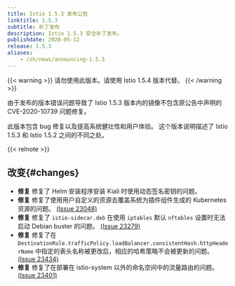 ```yaml
---
title: Istio 1.5.3 发布公告
linktitle: 1.5.3
subtitle: 补丁发布
description: Istio 1.5.3 安全补丁发布。
publishdate: 2020-05-12
release: 1.5.3
aliases:
    - /zh/news/announcing-1.5.3
---
```


{{< warning >}}
请勿使用此版本。请使用 Istio 1.5.4 版本代替。
{{< /warning >}}

由于发布的版本错误问题导致了 Istio 1.5.3 版本内的镜像不包含原公告中声明的 CVE-2020-10739 问题修复。

此版本包含 bug 修复以及提高系统健壮性和用户体验。
这个版本说明描述了 Istio 1.5.3 和 Istio 1.5.2 之间的不同之处。

{{< relnote >}}

## 改变{#changes}

- **修复** 修复了 Helm 安装程序安装 Kiali 时使用动态签名密钥的问题。
- **修复** 修复了使用用户自定义的资源去覆盖系统为插件组件生成的 Kubernetes 资源的问题。
 [(Issue 23048)](https://github.com/istio/istio/issues/23048)
- **修复** 修复了 `istio-sidecar.deb` 在使用 `iptables` 默认 `nftables` 设置时无法启动 Debian buster 的问题。 [(Issue 23279)](https://github.com/istio/istio/issues/23279)
- **修复** 修复了在 `DestinationRule.trafficPolicy.loadBalancer.consistentHash.httpHeaderName` 中指定的表头名称被更改后，相应的哈希策略不会被更新的问题。 [(Issue 23434)](https://github.com/istio/istio/issues/23434)
- **修复** 修复了在部署在 istio-system 以外的命名空间中的流量路由的问题。 [(Issue 23401)](https://github.com/istio/istio/issues/23401)
